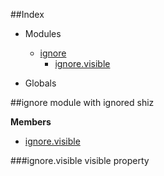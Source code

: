 ##Index

* Modules
  * [ignore](#module_ignore)
    * [ignore.visible](#module_ignore.visible)

* Globals

<a name="module_ignore"></a>
##ignore
module with ignored shiz

**Members**

* [ignore.visible](#module_ignore.visible)

<a name="module_ignore.visible"></a>
###ignore.visible
visible property

